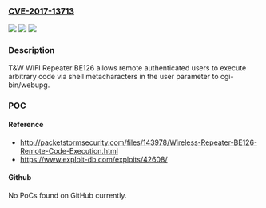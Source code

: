 ### [CVE-2017-13713](https://cve.mitre.org/cgi-bin/cvename.cgi?name=CVE-2017-13713)
![](https://img.shields.io/static/v1?label=Product&message=n%2Fa&color=blue)
![](https://img.shields.io/static/v1?label=Version&message=n%2Fa&color=blue)
![](https://img.shields.io/static/v1?label=Vulnerability&message=n%2Fa&color=brighgreen)

### Description

T&W WIFI Repeater BE126 allows remote authenticated users to execute arbitrary code via shell metacharacters in the user parameter to cgi-bin/webupg.

### POC

#### Reference
- http://packetstormsecurity.com/files/143978/Wireless-Repeater-BE126-Remote-Code-Execution.html
- https://www.exploit-db.com/exploits/42608/

#### Github
No PoCs found on GitHub currently.

